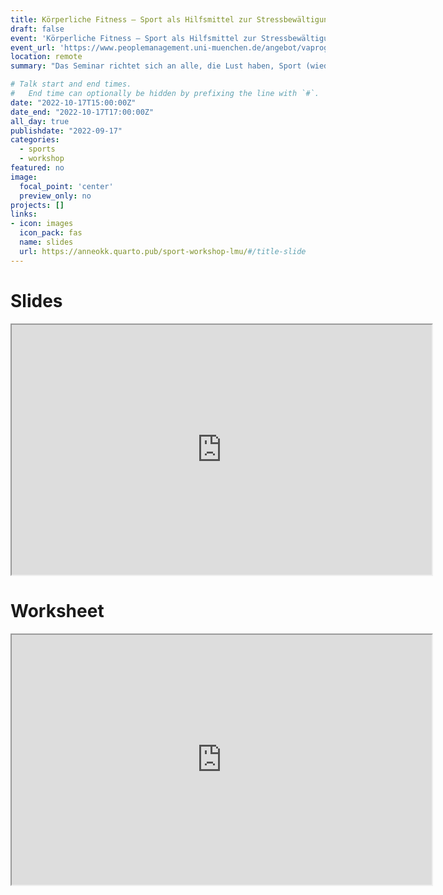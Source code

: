 ```yaml
---
title: Körperliche Fitness – Sport als Hilfsmittel zur Stressbewältigung im Arbeitsalltag
draft: false
event: 'Körperliche Fitness – Sport als Hilfsmittel zur Stressbewältigung im Arbeitsalltag'
event_url: 'https://www.peoplemanagement.uni-muenchen.de/angebot/vaprog202223/prof_habil/prof_selbst/prof_selbst_6/index.html'
location: remote
summary: "Das Seminar richtet sich an alle, die Lust haben, Sport (wieder) stärker in ihren Alltag zu integrieren. Wo stehe ich aktuell? Welche Umstände erschweren es mir, regelmäßig Sport zu machen? Was sind meine sportlichen Ziele habe ich und wie kann ich diese mit Spaß erreichen?"

# Talk start and end times.
#   End time can optionally be hidden by prefixing the line with `#`.
date: "2022-10-17T15:00:00Z"
date_end: "2022-10-17T17:00:00Z"
all_day: true
publishdate: "2022-09-17"
categories:
  - sports
  - workshop
featured: no
image:
  focal_point: 'center'
  preview_only: no
projects: []
links:
- icon: images
  icon_pack: fas
  name: slides
  url: https://anneokk.quarto.pub/sport-workshop-lmu/#/title-slide
---
```


# Slides 


<iframe src="https://anneokk.quarto.pub/sport-workshop-lmu/#/title-slide" width="672" height="400px" data-external="1"></iframe>


# Worksheet 

<iframe src="https://docs.google.com/document/d/1L_yYUZqHBQjsz3LfT3EsZpr71lHKnsQ1/edit?usp=sharing&amp;ouid=110225228792349400532&amp;rtpof=true&amp;sd=true
" width="672" height="400px" data-external="1"></iframe>


